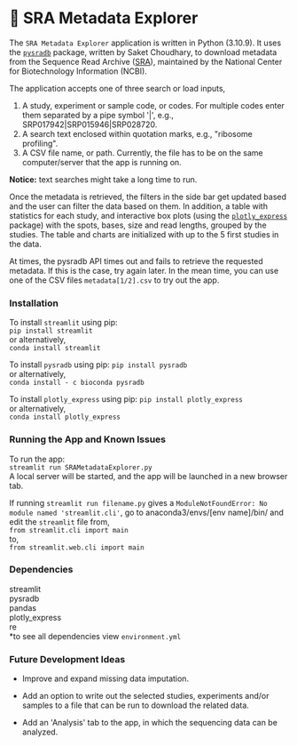 # :dna: SRA Metadata Explorer
The `SRA Metadata Explorer` application is written in Python (3.10.9). It uses the [`pysradb`](https://github.com/saketkc/pysradb) package, written by Saket Choudhary, to download metadata from the Sequence Read Archive ([SRA](https://www.ncbi.nlm.nih.gov/sra)), maintained by the National Center for Biotechnology Information (NCBI).

The application accepts one of three search or load inputs,

   1. A study, experiment or sample code, or codes. For multiple codes enter them separated by a pipe symbol '|', e.g., SRP017942|SRP015946|SRP028720.  
   2. A search text enclosed within quotation marks, e.g., "ribosome profiling".  
   3. A CSV file name, or path. Currently, the file has to be on the same computer/server that the app is running on.  

**Notice:** text searches might take a long time to run.

Once the metadata is retrieved, the filters in the side bar get updated based and the user can filter the data based on them. In addition, a table with statistics for each study, and interactive box plots (using the [`plotly_express`](https://plotly.com/python/plotly-express/) package) with the spots, bases, size and read lengths, grouped by the studies. The table and charts are initialized with up to the 5 first studies in the data.

At times, the pysradb API times out and fails to retrieve the requested metadata. If this is the case, try again later. In the mean time, you can use one of the CSV files `metadata[1/2].csv` to try out the app.

### Installation
To install `streamlit` using pip:  
`pip install streamlit`  
or alternatively,  
`conda install streamlit`  

To install `pysradb` using pip:
`pip install pysradb`  
or alternatively,  
`conda install - c bioconda pysradb`

To install `plotly_express` using pip:
`pip install plotly_express`  
or alternatively,  
`conda install plotly_express`

### Running the App and Known Issues
To run the app:  
`streamlit run SRAMetadataExplorer.py`  
A local server will be started, and the app will be launched in a new browser tab.

If running `streamlit run filename.py` gives a `ModuleNotFoundError: No module named 'streamlit.cli'`, go to anaconda3/envs/[env name]/bin/ and edit the `streamlit` file from,  
   `from streamlit.cli import main`  
to,  
   `from streamlit.web.cli import main`

### Dependencies
streamlit  
pysradb  
pandas  
plotly_express  
re  
*to see all dependencies view `environment.yml`

### Future Development Ideas 

- Improve and expand missing data imputation.  

- Add an option to write out the selected studies, experiments and/or samples to a file that can be run to download the related data.  

- Add an 'Analysis' tab to the app, in which the sequencing data can  be analyzed.
